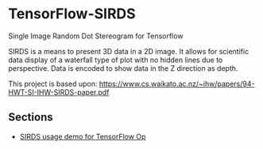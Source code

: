 # TensorFlow-SIRDS
Single Image Random Dot Stereogram for Tensorflow

SIRDS is a means to present 3D data in a 2D image.  It allows
for scientific data display of a waterfall type of plot
with no hidden lines due to perspective.  Data is encoded to show
data in the Z direction as depth.

This project is based upon:
https://www.cs.waikato.ac.nz/~ihw/papers/94-HWT-SI-IHW-SIRDS-paper.pdf

## Sections
- [SIRDS usage demo for TensorFlow Op](./single_image_random_dot_stereograms/SIRDS%20Demo.ipynb)


